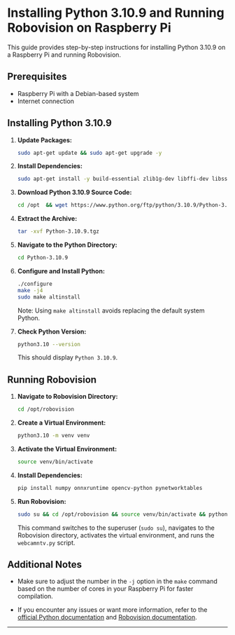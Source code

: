 # Installing Python 3.10.9 and Running Robovision on Raspberry Pi

This guide provides step-by-step instructions for installing Python 3.10.9 on a Raspberry Pi and running Robovision.

## Prerequisites

- Raspberry Pi with a Debian-based system
- Internet connection

## Installing Python 3.10.9

1. **Update Packages:**

    ```bash
    sudo apt-get update && sudo apt-get upgrade -y
    ```

2. **Install Dependencies:**

    ```bash
    sudo apt-get install -y build-essential zlib1g-dev libffi-dev libssl-dev libncurses5-dev libsqlite3-dev libreadline-dev libbz2-dev liblzma-dev libgdbm-dev tk-dev libdb-dev libpcap-dev libgl1-mesa-glx
    ```

3. **Download Python 3.10.9 Source Code:**

    ```bash
    cd /opt  && wget https://www.python.org/ftp/python/3.10.9/Python-3.10.9.tgz
    ```

4. **Extract the Archive:**

    ```bash
    tar -xvf Python-3.10.9.tgz
    ```

5. **Navigate to the Python Directory:**

    ```bash
    cd Python-3.10.9
    ```

6. **Configure and Install Python:**

    ```bash
    ./configure
    make -j4
    sudo make altinstall
    ```

   Note: Using `make altinstall` avoids replacing the default system Python.

7. **Check Python Version:**

    ```bash
    python3.10 --version
    ```

   This should display `Python 3.10.9`.

## Running Robovision

1. **Navigate to Robovision Directory:**

    ```bash
    cd /opt/robovision
    ```

2. **Create a Virtual Environment:**

    ```bash
    python3.10 -m venv venv
    ```

3. **Activate the Virtual Environment:**

    ```bash
    source venv/bin/activate
    ```

4. **Install Dependencies:**

    ```bash
    pip install numpy onnxruntime opencv-python pynetworktables
    ```

5. **Run Robovision:**

    ```bash
    sudo su && cd /opt/robovision && source venv/bin/activate && python3.10 webcamntv.py
    ```

   This command switches to the superuser (`sudo su`), navigates to the Robovision directory, activates the virtual environment, and runs the `webcamntv.py` script.

## Additional Notes

- Make sure to adjust the number in the `-j` option in the `make` command based on the number of cores in your Raspberry Pi for faster compilation.

- If you encounter any issues or want more information, refer to the [official Python documentation](https://docs.python.org/3/using/unix.html) and [Robovision documentation](https://robovision.ai/docs).

---  

